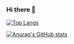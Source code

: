 ### Hi there 👋

[![Top Langs](https://github-readme-stats.vercel.app/api/top-langs/?username=cyz1901)](https://github.com/anuraghazra/github-readme-stats)

[![Anurag's GitHub stats](https://github-readme-stats.vercel.app/api?username=cyz1901&include_all_commits=true)](https://github.com/anuraghazra/github-readme-stats)

<!--
**cyz1901/cyz1901** is a ✨ _special_ ✨ repository because its `README.md` (this file) appears on your GitHub profile.

Here are some ideas to get you started:

- 🔭 I’m currently working on ...
- 🌱 I’m currently learning ...
- 👯 I’m looking to collaborate on ...
- 🤔 I’m looking for help with ...
- 💬 Ask me about ...
- 📫 How to reach me: ...
- 😄 Pronouns: ...
- ⚡ Fun fact: ...
-->
